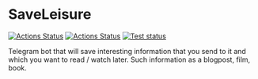 # SaveLeisure
[![Actions Status](https://github.com/tikerlade/SaveLeisure/workflows/Deploy/badge.svg)](https://github.com/tikerlade/SaveLeisure/actions)
[![Actions Status](https://github.com/tikerlade/SaveLeisure/workflows/PythonTest/badge.svg)](https://github.com/tikerlade/SaveLeisure/actions)
[![Test status](https://github.com/tikerlade/SaveLeisure/tree/main/.github/artifacts/test_coverage.svg)](https://github.com/tikerlade/SaveLeisure/actions)

Telegram bot that will save interesting information that you send to it and which you want to read / watch later. Such information as a blogpost, film, book.
